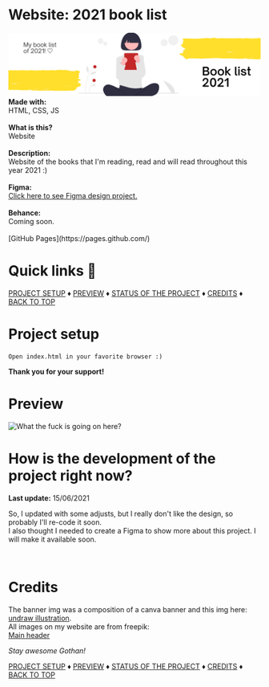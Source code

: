 # Website: 2021 book list
<img src="banner.png" />
<b>Made with:</b><br/>
HTML, CSS, JS
<br/><br/>
<b>What is this?</b><br/>
Website
<br/><br/>
<b>Description:</b><br/>
Website of the books that I'm reading, read and will read throughout this year 2021 :)
<br/><br/>
<b>Figma:</b><br/>
<a href="https://www.figma.com/file/nkkhiIBSyeoYDbzSCq3Goq/Github-Booklist-2021?node-id=0%3A1" target="_blank">Click here to see Figma design project.</a>
<br/><br/>
<b>Behance:</b><br/>
Coming soon.
<br/><br/>
[GitHub Pages](https://pages.github.com/)

# Quick links &#128150;
  
[PROJECT SETUP](#Project-setup) &diams; [PREVIEW](#Preview) &diams; [STATUS OF THE PROJECT](#How-is-the-development-of-the-project-right-now) &diams; [CREDITS](#Credits) &diams; [BACK TO TOP](#Website-2021-book-list)


# Project setup
```
Open index.html in your favorite browser :)
```

<b>Thank you for your support!</b>

# Preview
<img src="overview.png" alt="What the fuck is going on here?" />


# How is the development of the project right now?
<b>Last update:</b> 15/06/2021

So, I updated with some adjusts, but I really don't like the design, so probably I'll re-code it soon.
<br>
I also thought I needed to create a Figma to show more about this project. I will make it available soon.

<br/>

# Credits

The banner img was a composition of a canva banner and this img here:
<a href="https://undraw.co/illustrations">undraw illustration</a>.
<br>
All images on my website are from freepik:
<br>
<a href="https://www.freepik.com/premium-photo/reading-book-education-learning-reading-concept_2801822.htm">Main header</a>

<i>Stay awesome Gothan!</i>
  
[PROJECT SETUP](#Project-setup) &diams; [PREVIEW](#Preview) &diams; [STATUS OF THE PROJECT](#How-is-the-development-of-the-project-right-now) &diams; [CREDITS](#Credits) &diams; [BACK TO TOP](#Website-2021-book-list)
